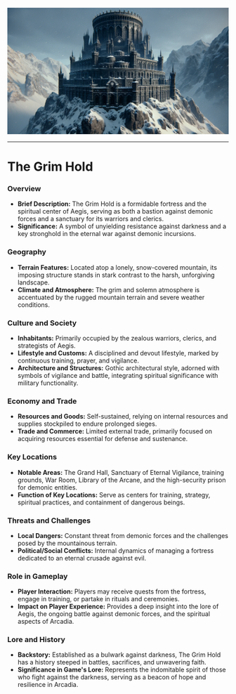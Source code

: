 ![1702813943365](image/overview/1702813943365.png)

---

# The Grim Hold

### Overview

- **Brief Description:** The Grim Hold is a formidable fortress and the spiritual center of Aegis, serving as both a bastion against demonic forces and a sanctuary for its warriors and clerics.
- **Significance:** A symbol of unyielding resistance against darkness and a key stronghold in the eternal war against demonic incursions.

### Geography

- **Terrain Features:** Located atop a lonely, snow-covered mountain, its imposing structure stands in stark contrast to the harsh, unforgiving landscape.
- **Climate and Atmosphere:** The grim and solemn atmosphere is accentuated by the rugged mountain terrain and severe weather conditions.

### Culture and Society

- **Inhabitants:** Primarily occupied by the zealous warriors, clerics, and strategists of Aegis.
- **Lifestyle and Customs:** A disciplined and devout lifestyle, marked by continuous training, prayer, and vigilance.
- **Architecture and Structures:** Gothic architectural style, adorned with symbols of vigilance and battle, integrating spiritual significance with military functionality.

### Economy and Trade

- **Resources and Goods:** Self-sustained, relying on internal resources and supplies stockpiled to endure prolonged sieges.
- **Trade and Commerce:** Limited external trade, primarily focused on acquiring resources essential for defense and sustenance.

### Key Locations

- **Notable Areas:** The Grand Hall, Sanctuary of Eternal Vigilance, training grounds, War Room, Library of the Arcane, and the high-security prison for demonic entities.
- **Function of Key Locations:** Serve as centers for training, strategy, spiritual practices, and containment of dangerous beings.

### Threats and Challenges

- **Local Dangers:** Constant threat from demonic forces and the challenges posed by the mountainous terrain.
- **Political/Social Conflicts:** Internal dynamics of managing a fortress dedicated to an eternal crusade against evil.

### Role in Gameplay

- **Player Interaction:** Players may receive quests from the fortress, engage in training, or partake in rituals and ceremonies.
- **Impact on Player Experience:** Provides a deep insight into the lore of Aegis, the ongoing battle against demonic forces, and the spiritual aspects of Arcadia.

### Lore and History

- **Backstory:** Established as a bulwark against darkness, The Grim Hold has a history steeped in battles, sacrifices, and unwavering faith.
- **Significance in Game's Lore:** Represents the indomitable spirit of those who fight against the darkness, serving as a beacon of hope and resilience in Arcadia.
